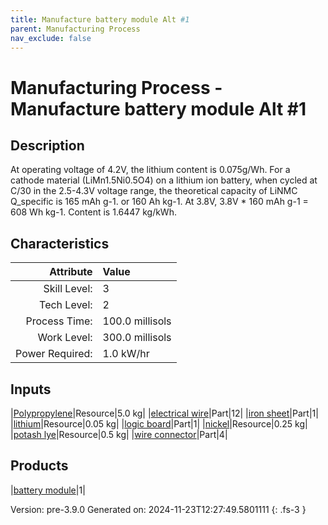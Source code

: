```yaml
---
title: Manufacture battery module Alt #1
parent: Manufacturing Process
nav_exclude: false
---
```

# Manufacturing Process - Manufacture battery module Alt #1

## Description
 At operating voltage of 4.2V, the lithium content is 0.075g/Wh.&#10;&#9;&#9; For a cathode material (LiMn1.5Ni0.5O4) on a lithium ion battery, when cycled at C/30 &#10;&#9;&#9; in the 2.5-4.3V voltage range, the theoretical capacity of LiNMC Q_specific is 165 mAh g-1.&#10;&#9;&#9; or 160 Ah kg-1. At 3.8V, 3.8V * 160 mAh g-1 &#61; 608 Wh kg-1. Content is 1.6447 kg/kWh.&#10;&#9;&#9;

## Characteristics

| Attribute      | Value |
|--------:|:------|
|Skill Level:|3|
|Tech Level:|2|
|Process Time:|100.0 millisols|
|Work Level:|300.0 millisols|
|Power Required:|1.0 kW/hr|

## Inputs

|[Polypropylene](../resource/polypropylene.html)|Resource|5.0 kg|
|[electrical wire](../part/electrical-wire.html)|Part|12|
|[iron sheet](../part/iron-sheet.html)|Part|1|
|[lithium](../resource/lithium.html)|Resource|0.05 kg|
|[logic board](../part/logic-board.html)|Part|1|
|[nickel](../resource/nickel.html)|Resource|0.25 kg|
|[potash lye](../resource/potash-lye.html)|Resource|0.5 kg|
|[wire connector](../part/wire-connector.html)|Part|4|

## Products

|[battery module](../part/battery-module.html)|1|


Version: pre-3.9.0 Generated on: 2024-11-23T12:27:49.5801111
{: .fs-3 }

